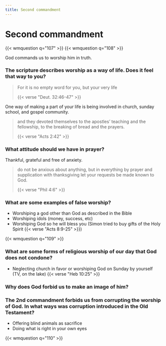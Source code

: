 ```yaml
---
title: Second commandment
---
```


# Second commandment

{{< wmquestion q="107" >}}
{{< wmquestion q="108" >}}

God commands us to worship him in truth.

### The scripture describes worship as a way of life. Does it feel that way to you?

> For it is no empty word for you, but your very life
>
> {{< verse "Deut. 32:46-47" >}}

One way of making a part of your life is being involved in church, sunday school, and gospel community.

> and they devoted themselves to the apostles’ teaching and the fellowship, to the breaking of bread and the prayers.
>
> {{< verse "Acts 2:42" >}}

### What attitude should we have in prayer?

Thankful, grateful and free of anxiety.

> do not be anxious about anything, but in everything by prayer and
> supplication with thanksgiving let your requests be made known to God.
>
> {{< verse "Phil 4:6" >}}

### What are some examples of false worship?

- Worshiping a god other than God as described in the Bible
- Worshiping idols (money, success, etc)
- Worshiping God so he will bless you (Simon tried to buy gifts of the Holy Spirit {{< verse "Acts 8:9-25" >}})

{{< wmquestion q="109" >}}

### What are some forms of religious worship of our day that God does not condone?

- Neglecting church in favor or worshiping God on Sunday by yourself (TV, on the lake) {{< verse "Heb 10:25" >}}

### Why does God forbid us to make an image of him?

### The 2nd commandment forbids us from corrupting the worship of God. In what ways was corruption introduced in the Old Testament?

- Offering blind animals as sacrifice
- Doing what is right in your own eyes

{{< wmquestion q="110" >}}
